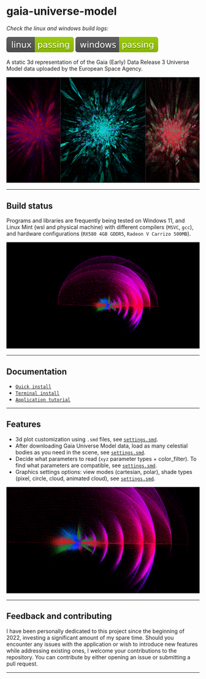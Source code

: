 # gaia-universe-model

_Check the linux and windows build logs:_

[![linux_badge](.shci/linux/exit_code.svg)](.shci/linux/log.md)
[![windows_badge](.shci/windows/exit_code.svg)](.shci/windows/log.md)

A static 3d representation of of the Gaia (Early) Data Release 3 Universe Model data uploaded by the European Space Agency.

![](docs/media/alphafe_age_mass.png)

---

## Build status

Programs and libraries are frequently being tested on Windows 11, and Linux Mint (wsl and physical machine) with different compilers (`MSVC`, `gcc`), and hardware configurations (`RX580 4GB GDDR5`, `Radeon V Carrizo 500MB`).

![](docs/media/mass_feh_age_polar__agecf-1.png)

---

## Documentation

 * [`Quick install`](/docs/quick-install.md)
 * [`Terminal install`](/docs/terminal-install.md)
 * [`Application tutorial`](/docs/application-tutorial.md)

---

## Features

 * 3d plot customization using `.smd` files, see [`settings.smd`](./gaia-universe-model/smd/settings.smd).
 * After downloading Gaia Universe Model data, load as many celestial bodies as you need in the scene, see [`settings.smd`](./gaia-universe-model/smd/settings.smd).
 * Decide what parameters to read (`xyz` parameter types + color_filter). To find what parameters are compatible, see [`settings.smd`](./gaia-universe-model/smd/settings.smd).
 * Graphics settings options: view modes (cartesian, polar), shade types (pixel, circle, cloud, animated cloud), see [`settings.smd`](./gaia-universe-model/smd/settings.smd). 

![](docs/media/mass_feh_age_polar-2.png)

---

## Feedback and contributing

I have been personally dedicated to this project since the beginning of 2022, investing a significant amount of my spare time. Should you encounter any issues with the application or wish to introduce new features while addressing existing ones, I welcome your contributions to the repository. You can contribute by either opening an issue or submitting a pull request.

---
